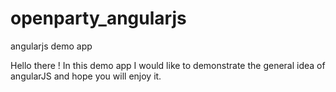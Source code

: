 openparty_angularjs
===================

angularjs demo app

Hello there ! In this demo app I would like to demonstrate the general idea of angularJS and hope you will enjoy it.
